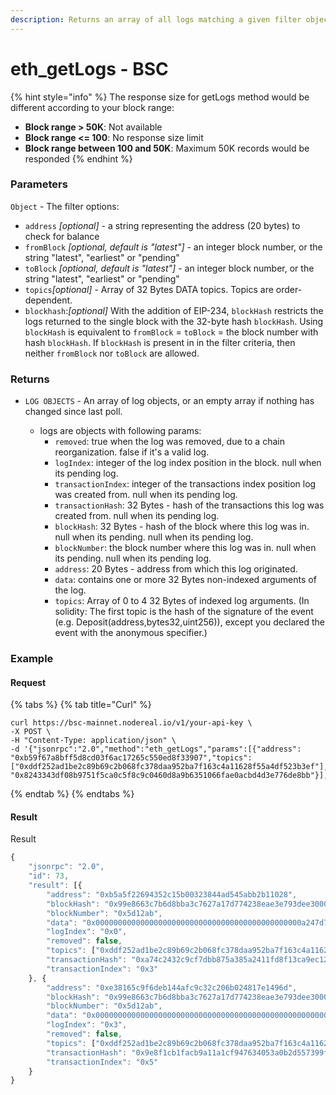 ```yaml
---
description: Returns an array of all logs matching a given filter object.
---
```


# eth\_getLogs - BSC

{% hint style="info" %}
The response size for getLogs method would be different according to your block range:

* **Block range > 50K**: Not available
* **Block range <= 100**: No response size limit
* **Block range between 100 and 50K**: Maximum 50K records would be responded
{% endhint %}

### Parameters

`Object` - The filter options:

* `address` _\[optional]_ - a string representing the address (20 bytes) to check for balance
* `fromBlock` _\[optional, default is "latest"]_ - an integer block number, or the string "latest", "earliest" or "pending"
* `toBlock` _\[optional, default is "latest"]_ - an integer block number, or the string "latest", "earliest" or "pending"
* `topics`_\[optional]_ - Array of 32 Bytes DATA topics. Topics are order-dependent.
* `blockhash`:_\[optional]_ With the addition of EIP-234, `blockHash` restricts the logs returned to the single block with the 32-byte hash `blockHash`. Using `blockHash` is equivalent to `fromBlock` = `toBlock` = the block number with hash `blockHash`. If `blockHash` is present in in the filter criteria, then neither `fromBlock` nor `toBlock` are allowed.

### Returns

*   `LOG OBJECTS` - An array of log objects, or an empty array if nothing has changed since last poll.

    * logs are objects with following params:
      * `removed`: true when the log was removed, due to a chain reorganization. false if it's a valid log.
      * `logIndex`: integer of the log index position in the block. null when its pending log.
      * `transactionIndex`: integer of the transactions index position log was created from. null when its pending log.
      * `transactionHash`: 32 Bytes - hash of the transactions this log was created from. null when its pending log.
      * `blockHash`: 32 Bytes - hash of the block where this log was in. null when its pending. null when its pending log.
      * `blockNumber`: the block number where this log was in. null when its pending. null when its pending log.
      * `address`: 20 Bytes - address from which this log originated.
      * `data`: contains one or more 32 Bytes non-indexed arguments of the log.
      * `topics`: Array of 0 to 4 32 Bytes of indexed log arguments. (In solidity: The first topic is the hash of the signature of the event (e.g. Deposit(address,bytes32,uint256)), except you declared the event with the anonymous specifier.)

    ###

### Example

#### Request

{% tabs %}
{% tab title="Curl" %}


```
curl https://bsc-mainnet.nodereal.io/v1/your-api-key \
-X POST \
-H "Content-Type: application/json" \
-d '{"jsonrpc":"2.0","method":"eth_getLogs","params":[{"address": "0xb59f67a8bff5d8cd03f6ac17265c550ed8f33907","topics": ["0xddf252ad1be2c89b69c2b068fc378daa952ba7f163c4a11628f55a4df523b3ef"],"blockHash": "0x8243343df08b9751f5ca0c5f8c9c0460d8a9b6351066fae0acbd4d3e776de8bb"}],"id":0}'
```
{% endtab %}
{% endtabs %}

#### Result

Result

```javascript
{
    "jsonrpc": "2.0",
    "id": 73,
    "result": [{
        "address": "0xb5a5f22694352c15b00323844ad545abb2b11028",
        "blockHash": "0x99e8663c7b6d8bba3c7627a17d774238eae3e793dee30008debb2699666657de",
        "blockNumber": "0x5d12ab",
        "data": "0x0000000000000000000000000000000000000000000000a247d7a2955b61d000",
        "logIndex": "0x0",
        "removed": false,
        "topics": ["0xddf252ad1be2c89b69c2b068fc378daa952ba7f163c4a11628f55a4df523b3ef", "0x000000000000000000000000bdc0afe57b8e9468aa95396da2ab2063e595f37e", "0x0000000000000000000000007503e090dc2b64a88f034fb45e247cbd82b8741e"],
        "transactionHash": "0xa74c2432c9cf7dbb875a385a2411fd8f13ca9ec12216864b1a1ead3c99de99cd",
        "transactionIndex": "0x3"
    }, {
        "address": "0xe38165c9f6deb144afc9c32c206b024817e1496d",
        "blockHash": "0x99e8663c7b6d8bba3c7627a17d774238eae3e793dee30008debb2699666657de",
        "blockNumber": "0x5d12ab",
        "data": "0x0000000000000000000000000000000000000000000000000000000025c6b720",
        "logIndex": "0x3",
        "removed": false,
        "topics": ["0xddf252ad1be2c89b69c2b068fc378daa952ba7f163c4a11628f55a4df523b3ef", "0x00000000000000000000000080e73e47173b2d00b531bf83bc39e710157125c3", "0x0000000000000000000000008f6cc93795969e5bbbf07c66dfee7d41ad24f1ef"],
        "transactionHash": "0x9e8f1cb1facb9a11a1cf947634053a0b2d557399f926b12127aa10497a2f0153",
        "transactionIndex": "0x5"
    }
}
```

###

